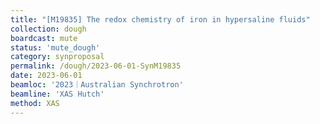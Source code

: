 ```yaml
---
title: "[M19835] The redox chemistry of iron in hypersaline fluids"
collection: dough
boardcast: mute
status: 'mute_dough'
category: synproposal
permalink: /dough/2023-06-01-SynM19835
date: 2023-06-01
beamloc: '2023｜Australian Synchrotron'
beamline: 'XAS Hutch'
method: XAS
---
```


